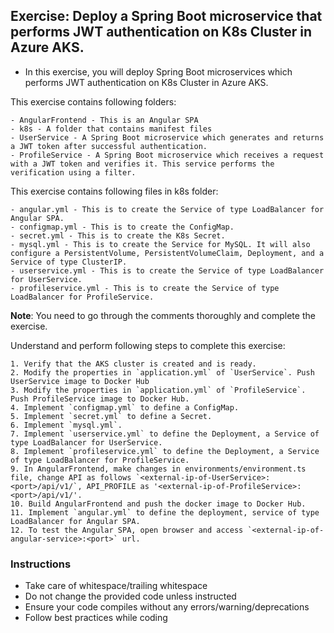 ## Exercise: Deploy a Spring Boot microservice that performs JWT authentication on K8s Cluster in Azure AKS.  

* In this exercise, you will deploy Spring Boot microservices which performs JWT authentication on K8s Cluster in Azure AKS.

This exercise contains following folders:  

	- AngularFrontend - This is an Angular SPA
	- k8s - A folder that contains manifest files
	- UserService - A Spring Boot microservice which generates and returns a JWT token after successful authentication.
	- ProfileService - A Spring Boot microservice which receives a request with a JWT token and verifies it. This service performs the verification using a filter.

  
This exercise contains following files in k8s folder: 

	- angular.yml - This is to create the Service of type LoadBalancer for Angular SPA.
	- configmap.yml - This is to create the ConfigMap.
	- secret.yml - This is to create the K8s Secret.
	- mysql.yml - This is to create the Service for MySQL. It will also configure a PersistentVolume, PersistentVolumeClaim, Deployment, and a Service of type ClusterIP.
	- userservice.yml - This is to create the Service of type LoadBalancer for UserService.
	- profileservice.yml - This is to create the Service of type LoadBalancer for ProfileService.
  

**Note**: You need to go through the comments thoroughly and complete the exercise.  

Understand and perform following steps to complete this exercise:
  

	1. Verify that the AKS cluster is created and is ready.
	2. Modify the properties in `application.yml` of `UserService`. Push UserService image to Docker Hub
	3. Modify the properties in `application.yml` of `ProfileService`. Push ProfileService image to Docker Hub.
	4. Implement `configmap.yml` to define a ConfigMap.
	5. Implement `secret.yml` to define a Secret.
	6. Implement `mysql.yml`.
	7. Implement `userservice.yml` to define the Deployment, a Service of type LoadBalancer for UserService.
	8. Implement `profileservice.yml` to define the Deployment, a Service of type LoadBalancer for ProfileService.
	9. In AngularFrontend, make changes in environments/environment.ts file, change API as follows `<external-ip-of-UserService>:<port>/api/v1/`, API_PROFILE as '<external-ip-of-ProfileService>:<port>/api/v1/'.
	10. Build AngularFrontend and push the docker image to Docker Hub.
	11. Implement `angular.yml` to define the deployment, service of type LoadBalancer for Angular SPA.
	12. To test the Angular SPA, open browser and access `<external-ip-of-angular-service>:<port>` url.



### Instructions

- Take care of whitespace/trailing whitespace
- Do not change the provided code unless instructed
- Ensure your code compiles without any errors/warning/deprecations
- Follow best practices while coding
